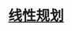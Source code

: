 <link rel='stylesheet' href='../../style/index.css'>
<script src='../../style/index.js'></script>

# [线性规划](./index.html)